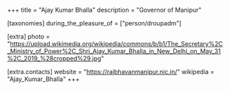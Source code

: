 +++
title = "Ajay Kumar Bhalla"
description = "Governor of Manipur"

[taxonomies]
during_the_pleasure_of = ["person/droupadm"]

[extra]
photo = "https://upload.wikimedia.org/wikipedia/commons/b/b1/The_Secretary%2C_Ministry_of_Power%2C_Shri_Ajay_Kumar_Bhalla_in_New_Delhi_on_May_31%2C_2019_%28cropped%29.jpg"

[extra.contacts]
website = "https://rajbhavanmanipur.nic.in/"
wikipedia = "Ajay_Kumar_Bhalla"
+++